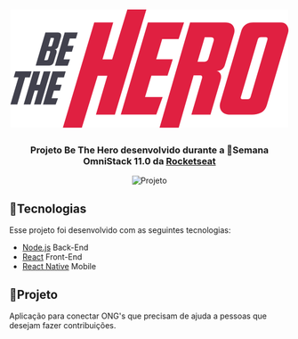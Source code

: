 <h1 align="center">
 <img alt="Be The Hero" src="frontend/src/assets/logo.svg" />
</h1>

<h3 align="center">
 Projeto Be The Hero desenvolvido durante a 🚀Semana OmniStack 11.0 da <a href="https://rocketseat.com.br/">Rocketseat</a>
</h3>

<p align="center">
 <img alt="Projeto" src="https://github.com/Rocketseat/semana-omnistack-11/raw/master/.github/bethehero.png" />
</p>

## 📌Tecnologias

Esse projeto foi desenvolvido com as seguintes tecnologias:

- [Node.js](https://nodejs.org/en/) Back-End
- [React](https://reactjs.org) Front-End
- [React Native](https://facebook.github.io/react-native/) Mobile

## 📌Projeto

Aplicação para conectar ONG's que precisam de ajuda a pessoas que desejam fazer contribuições.
